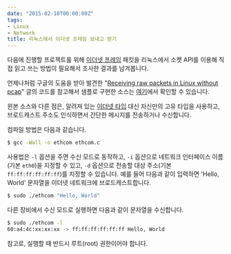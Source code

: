 ```yaml
---
date: "2015-02-10T00:00:00Z"
tags:
- Linux
- Network
title: 리눅스에서 이더넷 프레임 보내고 받기
---
```


다음에 진행할 프로젝트를 위해 [이더넷 프레임](http://en.wikipedia.org/wiki/Ethernet_frame) 패킷을 리눅스에서 소켓 API를 이용해 직접 읽고 쓰는 방법이 필요해서 조사한 결과를 남겨봅니다.

언제나처럼 구글의 도움을 받아 발견한 "[Receiving raw packets in Linux without pcap](https://austinmarton.wordpress.com/2012/06/03/receiving-raw-packets-in-linux-without-pcap/)" 글의 코드를 참고해서 샘플로 구현한 소스는 [여기](https://gist.github.com/lethean/5fb0f493a1968939f2f7)에서 확인할 수 있습니다.

윈본 소스와 다른 점은, 알려져 있는 [이더넷 타입](http://en.wikipedia.org/wiki/EtherType) 대신 자신만의 고유 타입을 사용하고, 브로드캐스트 주소도 인식하면서 간단한 메시지를 전송하거나 수신합니다.

컴파일 방법은 다음과 같습니다.

```sh
$ gcc -Wall -o ethcom ethcom.c
```

사용법은 `-l` 옵션을 주면 수신 모드로 동작하고, `-i` 옵션으로 네트워크 인터페이스 이름(기본 `eth0`)을 지정할 수 있고, `-d` 옵션으로 전송할 대상 주소(기본 `ff:ff:ff:ff:ff:ff`)를 지정할 수 있습니다. 예를 들어 다음과 같이 입력하면 'Hello, World' 문자열을 이더넷 네트워크에 브로드캐스트합니다.

```sh
$ sudo ./ethcom "Hello, World"
```

다른 장비에서 수신 모드로 실행하면 다음과 같이 문자열을 수신합니다.

```sh
$ sudo ./ethcom -l
60:a4:4c:xx:xx:xx -> ff:ff:ff:ff:ff:ff Hello, World
```

참고로, 실행할 때 반드시 루트(root) 권한이어야 합니다.

